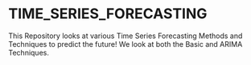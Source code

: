 # TIME_SERIES_FORECASTING
 This Repository looks at various Time Series Forecasting Methods and Techniques to predict the future! We look at both the Basic and ARIMA Techniques.

